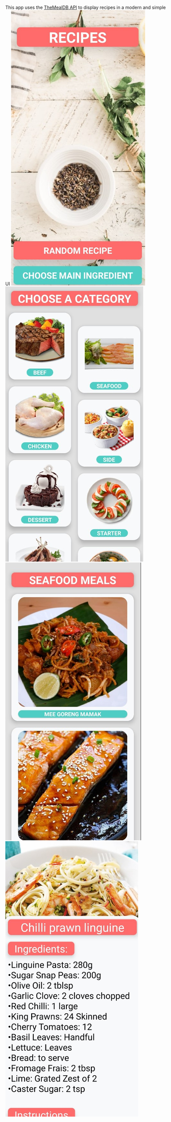 This app uses the [TheMealDB API](https://www.themealdb.com/api.php "TheMealDB") to display recipes in a modern and simple UI
![Main/Welcome Screen](./preview_images/MainScreen.jpg)
![Choose Category Screen](./preview_images/ChooseCategoryScreen.jpg)
![Category Screen](./preview_images/CategoryScreen.jpg)
![Recipe Screen](./preview_images/RecipeScreen.jpg)
